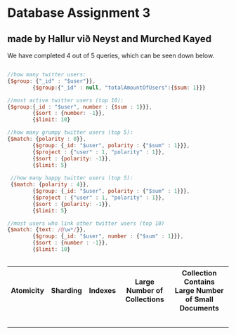 <h1>Database Assignment 3</h1>
<h2>made by Hallur við Neyst and Murched Kayed</h2>
<p>We have completed 4 out of 5 queries, which can be seen down below.</p>

```javascript

//how many twitter users:
{$group: {"_id" : "$user"}},
        {$group:{"_id" : null, "totalAmountOfUsers":{$sum: 1}}}

//most active twitter users (top 10):
{$group:{_id : "$user", number : {$sum : 1}}},
        {$sort : {number: -1}},
        {$limit: 10}

//how many grumpy twitter users (top 5):
{$match: {polarity : 0}},
        {$group: {_id: "$user", polarity : {"$sum" : 1}}},
        {$project : {"user" : 1, "polarity" : 1}},
        {$sort : {polarity: -1}},
        {$limit: 5}
        
 //how many happy twitter users (top 5):
 {$match: {polarity : 4}},
        {$group: {_id: "$user", polarity : {"$sum" : 1}}},
        {$project : {"user" : 1, "polarity" : 1}},
        {$sort : {polarity: -1}},
        {$limit: 5}

//most users who link other twitter users (top 10)
{$match: {text: /@\w*/}},
        {$group: {_id: "$user", number : {"$sum" : 1}}},
        {$sort : {number : -1}},
        {$limit: 10}
        
```

<table>
  <tr>
    <th>Atomicity</th>
    <th>Sharding</th> 
    <th>Indexes</th>
          <th>Large Number of Collections</th>
          <th>Collection Contains Large Number of Small Documents</th>
  </tr>
  <tr>
    <td></td>
    <td></td> 
    <td></td>
          <td></td>
          <td></td>
  </tr>
  <tr>
    <td></td>
    <td></td> 
    <td></td>
          <td></td>
          <td></td>
  </tr>
          <tr>
    <td></td>
    <td></td> 
    <td></td>
          <td></td>
          <td></td>
  </tr>
          <tr>
    <td></td>
    <td></td> 
    <td></td>
          <td></td>
          <td></td>
  </tr>  <tr>
    <td></td>
    <td></td> 
    <td></td>
          <td></td>
          <td></td>
  </tr>
</table>
